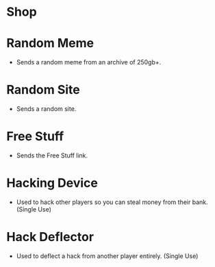 # **Shop**

# Random Meme

 - Sends a random meme from an archive of 250gb+.
# Random Site

 - Sends a random site.
# Free Stuff

 - Sends the Free Stuff link.
# Hacking Device

 - Used to hack other players so you can steal money from their bank. (Single Use)
# Hack Deflector

 - Used to deflect a hack from another player entirely. (Single Use)
